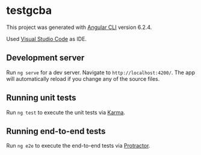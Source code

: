 # testgcba

This project was generated with [Angular CLI](https://github.com/angular/angular-cli) version 6.2.4.

Used [Visual Studio Code](https://code.visualstudio.com/) as IDE.

## Development server

Run `ng serve` for a dev server. Navigate to `http://localhost:4200/`. The app will automatically reload if you change any of the source files.

## Running unit tests

Run `ng test` to execute the unit tests via [Karma](https://karma-runner.github.io).

## Running end-to-end tests

Run `ng e2e` to execute the end-to-end tests via [Protractor](http://www.protractortest.org/).
